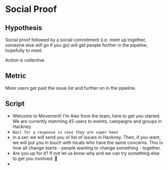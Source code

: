 # Social Proof

## Hypothesis

Social proof followed by a social commitment (i.e. meet up together, someone else will go if you go) will get people further in the pipeline, hopefully to meet.

Action is collective.

## Metric

More users get past the issue list and further on in the pipeline.

## Script

- Welcome to Movement! I'm Alex from the team, here to get you started. We are currently matching 45 users to events, campaigns and groups in Hackney.
- `Wait for a response in case they are super keen`
- In a sec we will send you of list of issues in Hackney. Then, if you want, we will put you in touch with locals who have the same concerns. This is how all change starts - people wanting to change something - together.
- Are you up for it? If not let us know why and we can try something else to get you involved. 🙂
-
